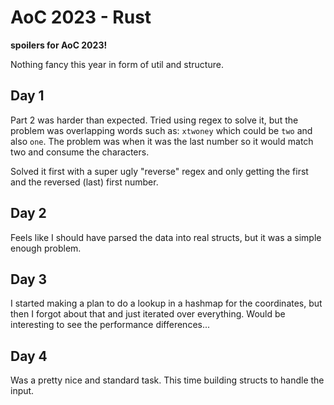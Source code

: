 # AoC 2023 - Rust
**spoilers for AoC 2023!**

Nothing fancy this year in form of util and structure.

## Day 1
Part 2 was harder than expected. Tried using regex to solve it, but the problem was overlapping words such as: `xtwoney` which could be `two` and also `one`. The problem was when it was the last number so it would match two and consume the characters.

Solved it first with a super ugly "reverse" regex and only getting the first and the reversed (last) first number.

## Day 2
Feels like I should have parsed the data into real structs, but it was a simple enough problem.

## Day 3
I started making a plan to do a lookup in a hashmap for the coordinates, but then I forgot about that and just iterated over everything. Would be interesting to see the performance differences...

## Day 4
Was a pretty nice and standard task. This time building structs to handle the input.
